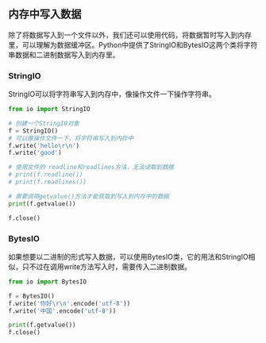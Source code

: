 ## 内存中写入数据

除了将数据写入到一个文件以外，我们还可以使用代码，将数据暂时写入到内存里，可以理解为数据缓冲区。Python中提供了StringIO和BytesIO这两个类将字符串数据和二进制数据写入到内存里。

### StringIO

StringIO可以将字符串写入到内存中，像操作文件一下操作字符串。

```python
from io import StringIO

# 创建一个StringIO对象
f = StringIO()
# 可以像操作文件一下，将字符串写入到内存中
f.write('hello\r\n')
f.write('good')

# 使用文件的 readline和readlines方法，无法读取到数据
# print(f.readline())
# print(f.readlines())

# 需要调用getvalue()方法才能获取到写入到内存中的数据
print(f.getvalue())

f.close()
```

### BytesIO

如果想要以二进制的形式写入数据，可以使用BytesIO类，它的用法和StringIO相似，只不过在调用write方法写入时，需要传入二进制数据。

```python
from io import BytesIO

f = BytesIO()
f.write('你好\r\n'.encode('utf-8'))
f.write('中国'.encode('utf-8'))

print(f.getvalue())
f.close()
```



